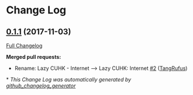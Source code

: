 # Change Log

## [0.1.1](https://github.com/TangRufus/LazyCUHKInternet/tree/0.1.1) (2017-11-03)
[Full Changelog](https://github.com/TangRufus/LazyCUHKInternet/compare/0.1.0...0.1.1)

**Merged pull requests:**

- Rename: Lazy CUHK - Internet --\> Lazy CUHK: Internet [\#2](https://github.com/TangRufus/LazyCUHKInternet/pull/2) ([TangRufus](https://github.com/TangRufus))



\* *This Change Log was automatically generated by [github_changelog_generator](https://github.com/skywinder/Github-Changelog-Generator)*
